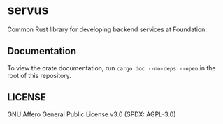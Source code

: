 <!--
SPDX-FileCopyrightText: 2022 Foundation Devices Inc. <hello@foundationdevices.com>

SPDX-License-Identifier: AGPL-3.0-or-later
-->

servus
======

Common Rust library for developing backend services at Foundation.

## Documentation

To view the crate documentation, run `cargo doc --no-deps --open` in the root of this repository.

## LICENSE

GNU Affero General Public License v3.0 (SPDX: AGPL-3.0)
